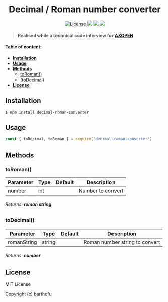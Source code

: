 <h1 align="center" font-weight="bold">Decimal / Roman number converter</h1>

<p align="center">
  <a href="https://opensource.org/licenses/MIT" target="_blank">
    <img src="https://img.shields.io/badge/License-MIT-blue.svg" alt="License">
  </a>
  <img src="https://img.shields.io/npm/dt/decimal-number-converter">
  <img src="https://img.shields.io/tokei/lines/github/barthofu/decimal-number-converter">
  <img src="https://img.shields.io/npm/v/decimal-number-converter">
</p>

> #### Realised while a technical code interview for [AXOPEN](https://www.axopen.com/)

#### Table of content:

* **[Installation](#installation)**
* **[Usage](#use)**
* **[Methods](#methods)**
  * [toRoman()](#toRoman())
  * [(toDecimal)](#toDecimal())
* **[License](#license)**

## Installation
```
$ npm install decimal-roman-converter
```

## Usage
```js
const { toDecimal, toRoman } = require('decimal-roman-converter')

```

## Methods

### toRoman()

| Parameter | Type | Default | Description |
| --- | --- | --- | --- |
| number | int |  | Number to convert |

###### *Returns: **roman string***

### toDecimal()

| Parameter | Type | Default | Description |
| --- | --- | --- | --- |
| romanString | string |  | Roman number string to convert |

###### *Returns: **number***

## License
MIT License

Copyright (c) barthofu